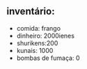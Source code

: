 inventário:
---------------------------------------------------

- comida: frango
- dinheiro: 2000ienes
- shurikens:200
- kunais: 1000
- bombas de fumaça: 0
